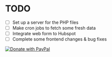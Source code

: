 # TODO

- [ ] Set up a server for the PHP files
- [ ] Make cron jobs to fetch some fresh data
- [ ] Integrate web form to Hubspot
- [ ] Complete some frontend changes & bug fixes

[![Donate with PayPal](https://raw.githubusercontent.com/stefan-niedermann/paypal-donate-button/master/paypal-donate-button.png)](https://www.paypal.com/donate/?hosted_button_id=XA5LN4XR39PMQ)
